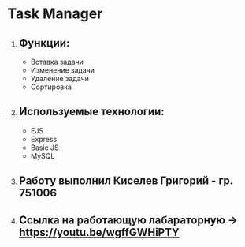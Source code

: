 # Task Manager 
1. ## Функции:
    - Вставка задачи
    - Изменение задачи
    - Удаление задачи
    - Сортировка

1. ## Используемые технологии:
    - EJS
    - Express
    - Basic JS
    - MySQL

1. ## Работу выполнил Киселев Григорий - гр. 751006 

1. ## Ссылка на работающую лабараторную -> https://youtu.be/wgffGWHiPTY
